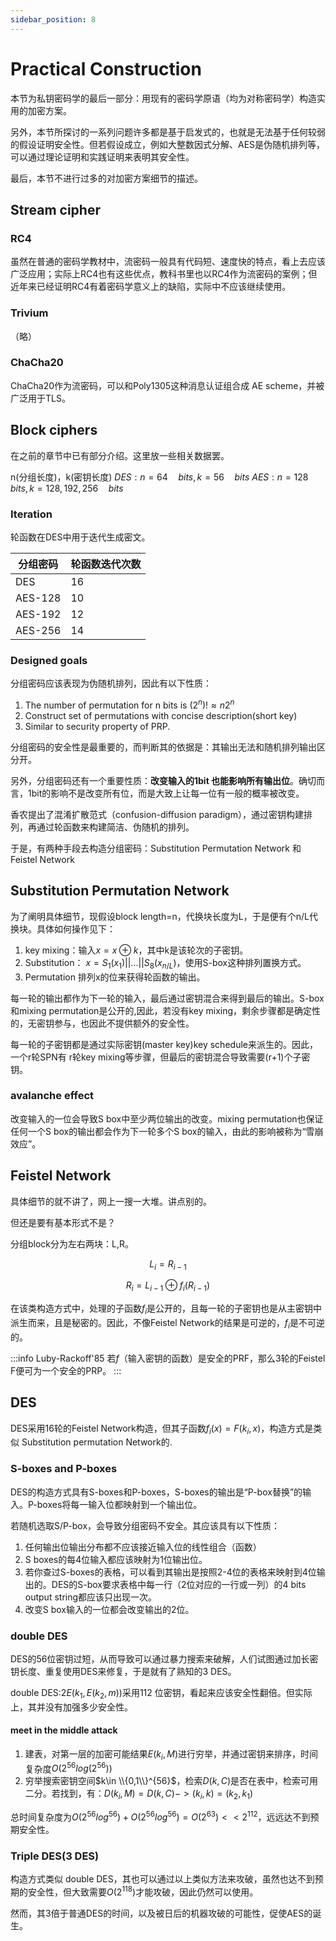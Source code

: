 ```yaml
---
sidebar_position: 8
---
```


# Practical Construction

本节为私钥密码学的最后一部分：用现有的密码学原语（均为对称密码学）构造实用的加密方案。

另外，本节所探讨的一系列问题许多都是基于启发式的，也就是无法基于任何较弱的假设证明安全性。但若假设成立，例如大整数因式分解、AES是伪随机排列等，可以通过理论证明和实践证明来表明其安全性。

最后，本节不进行过多的对加密方案细节的描述。

## Stream cipher

### RC4

虽然在普通的密码学教材中，流密码一般具有代码短、速度快的特点，看上去应该广泛应用；实际上RC4也有这些优点，教科书里也以RC4作为流密码的案例；但近年来已经证明RC4有着密码学意义上的缺陷，实际中不应该继续使用。

### Trivium

（略）

### ChaCha20

ChaCha20作为流密码，可以和Poly1305这种消息认证组合成 AE scheme，并被广泛用于TLS。

## Block ciphers

在之前的章节中已有部分介绍。这里放一些相关数据罢。

n(分组长度)，k(密钥长度)
$DES:n=64\quad bits,k=56\quad bits$
$AES:n=128\quad bits,k=128,192,256\quad bits$

### Iteration

轮函数在DES中用于迭代生成密文。

|分组密码|轮函数迭代次数|
| --- | --- |
| DES | 16  |
| AES-128| 10  |
| AES-192| 12  |
| AES-256| 14  |

### Designed goals

分组密码应该表现为伪随机排列，因此有以下性质：

1. The number of permutation for n bits is $(2^n)!\approx n2^n$
2. Construct set of permutations with concise description(short key)
3. Similar to security property of PRP.

分组密码的安全性是最重要的，而判断其的依据是：其输出无法和随机排列输出区分开。

另外，分组密码还有一个重要性质：**改变输入的1bit 也能影响所有输出位**。确切而言，1bit的影响不是改变所有位，而是大致上让每一位有一般的概率被改变。

香农提出了混淆扩散范式（confusion-diffusion paradigm），通过密钥构建排列，再通过轮函数来构建简洁、伪随机的排列。

于是，有两种手段去构造分组密码：Substitution Permutation Network 和Feistel Network

## Substitution Permutation Network

为了阐明具体细节，现假设block length=n，代换块长度为L，于是便有个n/L代换块。具体如何操作见下：

1. key mixing：输入$x=x\oplus k$，其中k是该轮次的子密钥。
2. Substitution： $x=S_1(x_1)||...||S_8(x_{n/L})$，使用S-box这种排列置换方式。
3. Permutation 排列x的位来获得轮函数的输出。

每一轮的输出都作为下一轮的输入，最后通过密钥混合来得到最后的输出。S-box和mixing permutation是公开的,因此，若没有key mixing，剩余步骤都是确定性的，无密钥参与，也因此不提供额外的安全性。

每一轮的子密钥都是通过实际密钥(master key)key schedule来派生的。因此，一个r轮SPN有 r轮key mixing等步骤，但最后的密钥混合导致需要(r+1)个子密钥。

### avalanche effect

改变输入的一位会导致S box中至少两位输出的改变。mixing permutation也保证任何一个S box的输出都会作为下一轮多个S box的输入，由此的影响被称为“雪崩效应”。

## Feistel Network

具体细节的就不讲了，网上一搜一大堆。讲点别的。

但还是要有基本形式不是？

分组block分为左右两块：L,R。

$$L_i=R_{i-1}$$

$$R_i=L_{i-1}\oplus f_i(R_{i-1})$$

在该类构造方式中，处理的子函数$f_i$是公开的，且每一轮的子密钥也是从主密钥中派生而来，且是秘密的。因此，不像Feistel Network的结果是可逆的，$f_i$是不可逆的。

:::info Luby-Rackoff'85
    若$f$（输入密钥的函数）是安全的PRF，那么3轮的Feistel F便可为一个安全的PRP。
:::

## DES

DES采用16轮的Feistel Network构造，但其子函数$f_i(x)=F(k_i,x)$，构造方式是类似 Substitution permutation Network的.

### S-boxes and P-boxes

DES的构造方式具有S-boxes和P-boxes，S-boxes的输出是“P-box替换”的输入。P-boxes将每一输入位都映射到一个输出位。

若随机选取S/P-box，会导致分组密码不安全。其应该具有以下性质：

1. 任何输出位输出分布都不应该接近输入位的线性组合（函数）
2. S boxes的每4位输入都应该映射为1位输出位。
3. 若你查过S-boxes的表格，可以看到其输出是按照2-4位的表格来映射到4位输出的。DES的S-box要求表格中每一行（2位对应的一行或一列）的4 bits output string都应该只出现一次。
4. 改变S box输入的一位都会改变输出的2位。

### double DES

DES的56位密钥过短，从而导致可以通过暴力搜索来破解，人们试图通过加长密钥长度、重复使用DES来修复，于是就有了熟知的3 DES。

double DES:$2E(k_1,E(k_2,m))$采用112 位密钥，看起来应该安全性翻倍。但实际上，其并没有加强多少安全性。

#### meet in the middle attack

1. 建表，对第一层的加密可能结果$E(k_i,M)$进行穷举，并通过密钥来排序，时间复杂度$O(2^{56}log(2^{56}))$
2. 穷举搜索密钥空间$k\in \\{0,1\\}^{56}$，检索$D(k,C)$是否在表中，检索可用二分。若找到，有：$D(k_i,M)=D(k,C)->(k_i,k)=(k_2,k_1)$

总时间复杂度为$O(2^{56}log^{56})+O(2^{56}log^{56})=O(2^{63})<<2^{112}$，远远达不到预期安全性。

### Triple DES(3 DES)

构造方式类似 double DES，其也可以通过以上类似方法来攻破，虽然也达不到预期的安全性，但大致需要$O(2^{118})$才能攻破，因此仍然可以使用。

然而，其3倍于普通DES的时间，以及被日后的机器攻破的可能性，促使AES的诞生。
